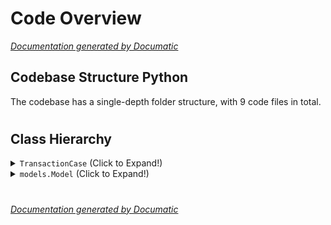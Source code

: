 # Code Overview

[_Documentation generated by Documatic_](https://www.documatic.com)

<!---Documatic-section-Codebase Structure Python-start--->
## Codebase Structure Python

The codebase has a single-depth folder structure,
                with 9 code files in total.

# #
<!---Documatic-section-Codebase Structure Python-end--->

<!---Documatic-section-Class Hierarchy-start--->
## Class Hierarchy

<!---Documatic-block-TransactionCase-start--->
<details>
	<summary><code>TransactionCase</code> (Click to Expand!)</summary>

* medical_pathology.tests.test_medical_pathology.TestMedicalPathology
* medical_pathology.tests.test_medical_pathology_category.TestMedicalPathologyCategory
</details>
<!---Documatic-block-TransactionCase-end--->

<!---Documatic-block-models.Model-start--->
<details>
	<summary><code>models.Model</code> (Click to Expand!)</summary>

* medical_pathology.models.medical_pathology.MedicalPathology
* medical_pathology.models.medical_pathology_category.MedicalPathologyCategory
* medical_pathology.models.medical_pathology_code_type.MedicalPathologyCodeType
</details>
<!---Documatic-block-models.Model-end--->

# #
<!---Documatic-section-Class Hierarchy-end--->

[_Documentation generated by Documatic_](https://www.documatic.com)